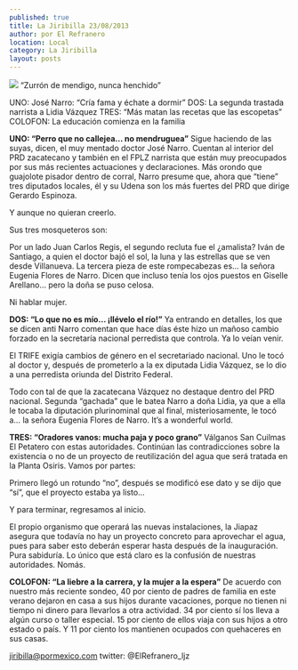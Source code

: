 ```yaml
---
published: true
title: La Jiribilla 23/08/2013
author: por El Refranero
location: Local
category: La Jiribilla
layout: posts
---
```


![](http://i.imgur.com/1NCudg2m.jpg)
“Zurrón de mendigo, nunca henchido”

UNO: José Narro: “Cría fama y échate a dormir”
DOS: La segunda trastada narrista a Lidia Vázquez
TRES: “Más matan las recetas que las escopetas”
COLOFON: La educación comienza en la familia

**UNO: “Perro que no callejea… no mendruguea”**
Sigue haciendo de las suyas, dicen, el muy mentado doctor José Narro.
Cuentan al interior del PRD zacatecano y también en el FPLZ narrista que están muy preocupados por sus más recientes actuaciones y declaraciones.
Más orondo que guajolote pisador dentro de corral, Narro presume que, ahora que “tiene” tres diputados locales, él y su Udena son los más fuertes del PRD que dirige Gerardo Espinoza.

Y aunque no quieran creerlo.

Sus tres mosqueteros son:

Por un lado Juan Carlos Regis, el segundo recluta fue el ¿amalista? Iván de Santiago, a quien el doctor bajó el sol, la luna y las estrellas que se ven desde Villanueva.
La tercera pieza de este rompecabezas es… la señora Eugenia Flores de Narro.
Dicen que incluso tenía los ojos puestos en Giselle Arellano… pero la doña se puso celosa.

Ni hablar mujer.

**DOS: “Lo que no es mío… ¡llévelo el río!”**
Ya entrando en detalles, los que se dicen anti Narro comentan que hace días éste hizo un mañoso cambio forzado en la secretaría nacional perredista que controla.
Ya lo veían venir.

El TRIFE exigía cambios de género en el secretariado nacional. Uno le tocó al doctor y, después de prometerlo a la ex diputada Lidia Vázquez, se lo dio a una perredista oriunda del Distrito Federal.

Todo con tal de que la zacatecana Vázquez no destaque dentro del PRD nacional.
Segunda “gachada” que le batea Narro a doña Lidia, ya que a ella le tocaba la diputación plurinominal que al final, misteriosamente, le tocó a… la señora Eugenia Flores de Narro.
It’s a wonderful world.

**TRES: “Oradores vanos: mucha paja y poco grano”**
Válganos San Cuilmas El Petatero con estas autoridades.
Continúan las contradicciones sobre la existencia o no de un proyecto de reutilización del agua que será tratada en la Planta Osiris.
Vamos por partes:

Primero llegó un rotundo “no”, después se modificó ese dato y se dijo que “sí”, que el proyecto estaba ya listo…

Y para terminar, regresamos al inicio.

El propio organismo que operará las nuevas instalaciones, la Jiapaz asegura que todavía no hay un proyecto concreto para aprovechar el agua, pues para saber esto deberán esperar hasta después de la inauguración.
Pura sabiduría.
Lo único que está claro es la confusión de nuestras autoridades.
Nomás.

**COLOFON: “La liebre a la carrera, y la mujer a la espera”**
De acuerdo con nuestro más reciente sondeo, 40 por ciento de padres de familia en este verano dejaron en casa a sus hijos durante vacaciones, porque no tienen ni tiempo ni dinero para llevarlos a otra actividad.
34 por ciento sí los lleva a algún curso o taller especial.
15 por ciento de ellos viaja con sus hijos a otro estado o país.
Y 11 por ciento los mantienen ocupados con quehaceres en sus casas.

jiribilla@pormexico.com
twitter: @ElRefranero_ljz
